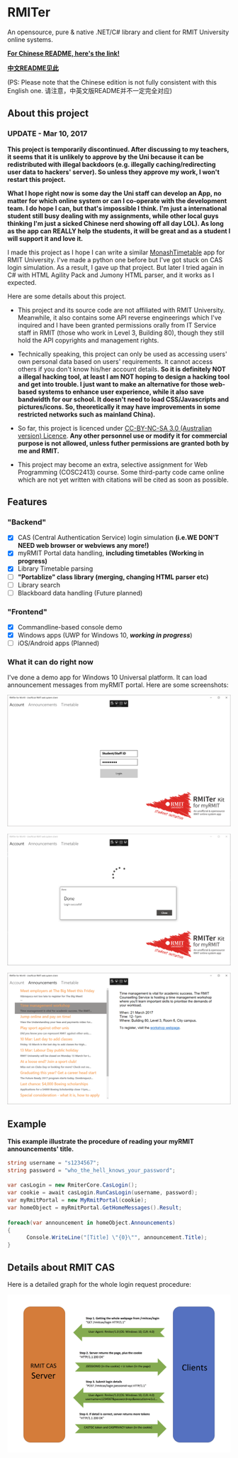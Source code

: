 # RMITer
 
An opensource, pure & native .NET/C# library and client for RMIT University online systems.

[**For Chinese README, here's the link!**](https://github.com/huming2207/Rmiter/blob/master/README.cn.md)

[**中文README见此**](https://github.com/huming2207/Rmiter/blob/master/README.cn.md)

(PS: Please note that the Chinese edition is not fully consistent with this English one. 请注意，中英文版README并不一定完全对应)

## About this project

### UPDATE - Mar 10, 2017

**This project is temporarily discontinued. After discussing to my teachers, it seems that it is unlikely to approve by the Uni because it can be redistributed with illegal backdoors (e.g. illegally caching/redirecting user data to hackers' server). So unless they approve my work, I won't restart this project.**

**What I hope right now is some day the Uni staff can develop an App, no matter for which online system or can I co-operate with the development team. I do hope I can, but that's impossible I think. I'm just a international student still busy dealing with my assignments, while other local guys thinking I'm just a sicked Chinese nerd showing off all day LOL). As long as the app can REALLY help the students, it will be great and as a student I will support it and love it.**


I made this project as I hope I can write a similar [MonashTimetable](http://joshparnham.com/projects/monash-timetable/) app for RMIT University. I've made a python one before but I've got stuck on CAS login simulation. As a result, I gave up that project. But later I tried again in C# with HTML Agility Pack and Jumony HTML parser, and it works as I expected.

Here are some details about this project.

- This project and its source code are not affiliated with RMIT University. Meanwhile, it also contains some API reverse engineerings which I've inquired and I have been granted permissions orally from IT Service staff in RMIT (those who work in Level 3, Building 80), though they still hold the API copyrights and management rights.

- Technically speaking, this project can only be used as accessing users' own personal data based on users' requirements. It cannot access others if you don't know his/her account details. **So it is definitely NOT a illegal hacking tool, at least I am NOT hoping to design a hacking tool and get into trouble. I just want to make an alternative for those web-based systems to enhance user experience, while it also save bandwidth for our school. It doesn't need to load CSS/Javascripts and pictures/icons. So, theoretically it may have improvements in some restricted networks such as mainland China).**

- So far, this project is licenced under [CC-BY-NC-SA 3.0 (Australian version) Licence](https://creativecommons.org/licenses/by-nc-sa/3.0/au). **Any other personnel use or modify it for commercial purpose is not allowed, unless futher permissions are granted both by me and RMIT.**

- This project may become an extra, selective assignment for Web Programming (COSC2413) course. Some third-party code came online which are not yet written with citations will be cited as soon as possible.

## Features

### "Backend"

 - [x] CAS (Central Authentication Service) login simulation **(i.e.WE DON'T NEED web browser or webviews any more!)**
 - [x] myRMIT Portal data handling, **including timetables (Working in progress)**
 - [x] Library Timetable parsing
 - [ ] **"Portablize" class library (merging, changing HTML parser etc)**
 - [ ] Library search 
 - [ ] Blackboard data handling (Future planned)
 
### "Frontend"
 - [x] Commandline-based console demo  
 - [x] Windows apps (UWP for Windows 10, ***working in progress***)
 - [ ] iOS/Android apps (Planned)

### What it can do right now

I've done a demo app for Windows 10 Universal platform. It can load announcement messages from myRMIT portal. Here are some screenshots:

![uwp-1](https://raw.githubusercontent.com/huming2207/Rmiter/resources/Win10-1.png)

![uwp-2](https://raw.githubusercontent.com/huming2207/Rmiter/resources/Win10-2.png)

![uwp-3](https://raw.githubusercontent.com/huming2207/Rmiter/resources/Win10-3.png)


## Example

**This example illustrate the procedure of reading your myRMIT announcements' title.**

```csharp
string username = "s1234567";
string password = "who_the_hell_knows_your_password";

var casLogin = new RmiterCore.CasLogin(); 
var cookie = await casLogin.RunCasLogin(username, password);
var myRmitPortal = new MyRmitPortal(cookie);
var homeObject = myRmitPortal.GetHomeMessages().Result;

foreach(var announcement in homeObject.Announcements)
{
      Console.WriteLine("[Title] \"{0}\"", announcement.Title);
}
```


## Details about RMIT CAS 

Here is a detailed graph for the whole login request procedure:

![cas-process](https://raw.githubusercontent.com/huming2207/Rmiter/resources/CAS%20procedure.png)
